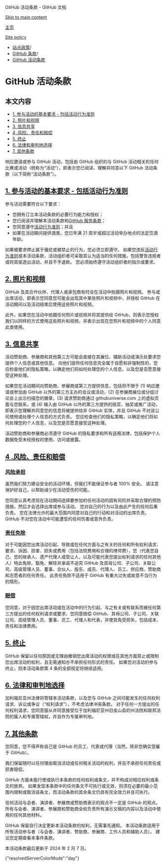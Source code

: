GitHub 活动条款 - GitHub 文档

[Skip to main content](#main-content)

[主页](/zh)

[Site policy](/zh/site-policy)

* [站点政策](/zh/site-policy)/
* [GitHub 条款](/zh/site-policy/github-terms)/
* [GitHub 活动条款](/zh/site-policy/github-terms/github-event-terms)

GitHub 活动条款
==========

本文内容
----------

* [1. 参与活动的基本要求 - 包括活动行为准则](#1-basic-requirements-to-attend---including-the-event-code-of-conduct)
* [2. 照片和视频](#2-pictures-and-videos)
* [3. 信息共享](#3-information-sharing)
* [4 .风险、责任和赔偿](#4-risk-liability-and-indemnity)
* [5. 终止](#5-termination)
* [6. 法律和审判地选择](#6-choice-of-law-and-venue)
* [7. 其他条款](#7-miscellaneous-terms)

响应邀请或参与 GitHub 活动，包括由 GitHub 组织的与 GitHub 活动相关的任何比赛或活动（统称为“活动”），即表示您已阅读、理解并同意以下 GitHub 活动条款（以下简称“活动条款”）。

[1. 参与活动的基本要求 - 包括活动行为准则](#1-basic-requirements-to-attend---including-the-event-code-of-conduct)
----------

参与活动需要符合以下要求：

* 您拥有订立本活动条款的必要行为能力和授权；
* 您已阅读并理解本活动条款和[GitHub 服务条款](/zh/site-policy/github-terms/github-terms-of-service)；
* 您同意遵守[活动行为准则](/zh/site-policy/github-terms/github-event-code-of-conduct)；并且
* 如果在活动期间提供酒类，您已年满 21 周岁或超过活动举办地点的法定饮酒年龄。

如果被要求停止属于骚扰或被禁止的行为，您必须立即遵守。 如果您违反[活动行为准则](/zh/site-policy/github-terms/github-event-code-of-conduct)或本活动条款，活动组织者可采取其认为适当的任何措施，包括警告违规者或将其驱逐出活动，并且不予退款。 您必须始终遵守活动组织者的指示或要求。

[2. 照片和视频](#2-pictures-and-videos)
----------

GitHub 及其合作伙伴、代理人或承包商有时会在活动中拍摄照片和视频。 参与或出席活动，即表示您同意您可能会出现其中某些照片和视频中，并授权 GitHub 在活动期间以及活动结束后使用这些照片和视频。

此外，如果您在活动中拍摄任何照片或视频并将其提供给 GitHub，则表示您授权我们以同样的方式使用这些照片和视频，并表示出现在您照片和视频中的个人同意此类使用。

[3. 信息共享](#3-information-sharing)
----------

活动赞助商、参展商和其他第三方可能会直接在其展位、辅助活动或演示处要求您提供个人信息或其他信息。 向他们提供任何信息完全属于自愿和非强制性的，您应检查他们的隐私策略，以确定他们将如何处理您的个人信息，以及您是否愿意接受这种处理。

如果您在活动期间向赞助商、参展商或第三方提供信息，包括但不限于 (1) 响应邀请或参加由 GitHub 以外的第三方主办的会议或活动，(2) 在参展商展位或分组讨论会上出示扫描您的徽章，(3) 请求赞助商通过 githubuniverse.com 上的虚拟页面与您联系，或 (4) 输入由 GitHub 以外的第三方提供的摇奖、抽奖或推广活动，即表示您理解并同意您的信息将被提供给非 GitHub 实体，并且 GitHub 不对该公司使用或处理个人信息的方式负责。 您应检查他们的隐私策略，以确定他们将如何处理您的个人信息，以及您是否愿意接受这种处理。

活动赞助商和参展商必须遵守 GitHub 的隐私要求和所有适用法律，包括保护个人数据免受未经授权的使用、访问或披露。

[4 .风险、责任和赔偿](#4-risk-liability-and-indemnity)
----------

### [风险承担](#assumption-of-risk) ###

虽然我们努力建设安全的活动环境，但我们不能保证参与者 100% 安全。 请注意保护好自己，以帮助减少在活动受伤的可能。

您同意认真考虑现在活动期间选择要参加的任何活动的固有风险并采取合理的预防措施，然后才会选择出席或参与活动。 您对自己的行为以及由此产生的任何后果负责。 您在法律允许的最大范围内同意对自己的行动和对活动的出席负责。 GitHub 不对您在活动中可能遭受的任何伤害或意外负责。

### [责任免除](#release-of-liability) ###

对于可能因您出席活动引起、导致或在任何方面与之有关的任何和所有权利请求、要求、诉因、损害、损失或费用（包括法院费用和合理的律师费），您（代表您自己、您的继承人、遗产代理人或受让人，以及可能代表您提出权利请求的任何其他人）特此免除、豁免、解除并承诺不追究 GitHub 及其母公司、子公司、关联公司、高级管理人员、董事、合伙人、股东、成员、代理人、员工、供应商、赞助商和志愿者的任何责任。 此责任免除不适用于 GitHub 有重大过失或故意不当行为的情形。

### [赔偿](#indemnity) ###

您同意，对于因您出席活动或在活动中的行为引起、与之有关或有联系而被任何第三方提出的任何权利请求或要求，您同意赔偿 GitHub、其母公司、子公司、关联公司、高级管理人员、董事、员工、代理人和代表，并使其免受损失，包括成本、责任和法律费用。

[5. 终止](#5-termination)
----------

GitHub 保留以任何原因或无理由撤销您出席活动的权限或在其他方面禁止或限制您出席活动的权利，且无需通知亦不承担任何形式的责任。 如果您对活动的参与终止，则本活动条款第 4 条的全部规定将继续适用。

[6. 法律和审判地选择](#6-choice-of-law-and-venue)
----------

加利福尼亚州法律将管辖本活动条款，以及您与 GitHub 之间可能发生的任何权利请求、诉讼或争议（“权利请求”），不考虑法律冲突条款。 对于任何一方提出的任何权利请求，您同意服从并同意接受位于加利福尼亚州旧金山县的州法院和联邦法院的属人和专属管辖权，并且作为专属审判地。

[7. 其他条款](#7-miscellaneous-terms)
----------

您同意，您不得声称自己是 GitHub 的员工、代表或代理（当然，除非您确实受雇于 GitHub）。

我们保留随时以任何理由取消活动或任何相关活动的权利，并且不承担任何责任或损害赔偿。

GitHub 方面未能行使或执行本条款的任何权利或条文，并不构成对相应权利或条文的放弃。 如果发现本条款中的任何条文不可执行或无效，则须在必要的最小范围内限制或取消该条文，而活动条款的其余条文仍具有完全效力并且可执行。

任何活动与会者、演讲者、参展商或赞助商表示的观点不一定是 GitHub 的观点。 所有与会者、演讲者、参展商和赞助商全权负责所有演示文稿的内容以及活动中使用的任何其他材料。

GitHub 保留自行决定更新本活动条款的权利，无需事先通知。 本活动条款适用于所有活动参与者（与会者、演讲者、赞助商、参展商、工作人员和辅助人员）。 建议您定期查看本事件条款。

本活动条款最后更新于 2024 年 2 月 7 日。

{"resolvedServerColorMode":"day"}
